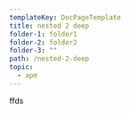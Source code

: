 ```yaml
---
templateKey: DocPageTemplate
title: nested 2 deep
folder-1: folder1
folder-2: folder2
folder-3: ""
path: /nested-2-deep
topic:
  - apm
---
```

ffds
